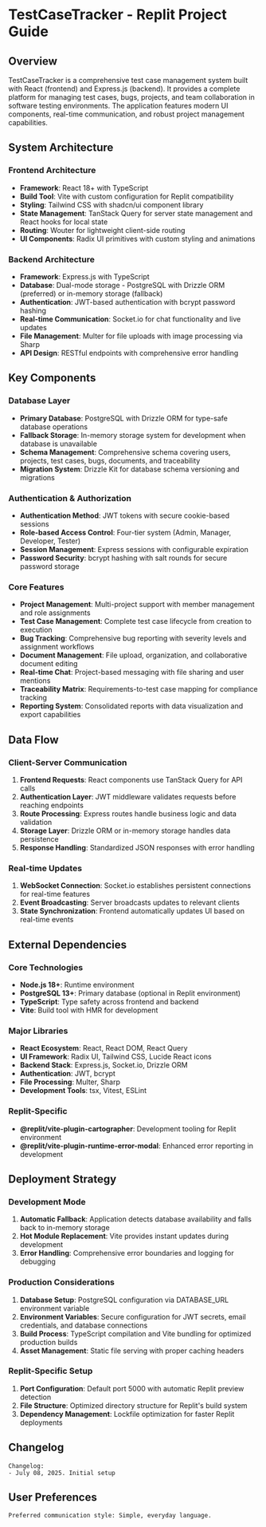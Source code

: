 # TestCaseTracker - Replit Project Guide

## Overview

TestCaseTracker is a comprehensive test case management system built with React (frontend) and Express.js (backend). It provides a complete platform for managing test cases, bugs, projects, and team collaboration in software testing environments. The application features modern UI components, real-time communication, and robust project management capabilities.

## System Architecture

### Frontend Architecture
- **Framework**: React 18+ with TypeScript
- **Build Tool**: Vite with custom configuration for Replit compatibility
- **Styling**: Tailwind CSS with shadcn/ui component library
- **State Management**: TanStack Query for server state management and React hooks for local state
- **Routing**: Wouter for lightweight client-side routing
- **UI Components**: Radix UI primitives with custom styling and animations

### Backend Architecture
- **Framework**: Express.js with TypeScript
- **Database**: Dual-mode storage - PostgreSQL with Drizzle ORM (preferred) or in-memory storage (fallback)
- **Authentication**: JWT-based authentication with bcrypt password hashing
- **Real-time Communication**: Socket.io for chat functionality and live updates
- **File Management**: Multer for file uploads with image processing via Sharp
- **API Design**: RESTful endpoints with comprehensive error handling

## Key Components

### Database Layer
- **Primary Database**: PostgreSQL with Drizzle ORM for type-safe database operations
- **Fallback Storage**: In-memory storage system for development when database is unavailable
- **Schema Management**: Comprehensive schema covering users, projects, test cases, bugs, documents, and traceability
- **Migration System**: Drizzle Kit for database schema versioning and migrations

### Authentication & Authorization
- **Authentication Method**: JWT tokens with secure cookie-based sessions
- **Role-based Access Control**: Four-tier system (Admin, Manager, Developer, Tester)
- **Session Management**: Express sessions with configurable expiration
- **Password Security**: bcrypt hashing with salt rounds for secure password storage

### Core Features
- **Project Management**: Multi-project support with member management and role assignments
- **Test Case Management**: Complete test case lifecycle from creation to execution
- **Bug Tracking**: Comprehensive bug reporting with severity levels and assignment workflows
- **Document Management**: File upload, organization, and collaborative document editing
- **Real-time Chat**: Project-based messaging with file sharing and user mentions
- **Traceability Matrix**: Requirements-to-test case mapping for compliance tracking
- **Reporting System**: Consolidated reports with data visualization and export capabilities

## Data Flow

### Client-Server Communication
1. **Frontend Requests**: React components use TanStack Query for API calls
2. **Authentication Layer**: JWT middleware validates requests before reaching endpoints
3. **Route Processing**: Express routes handle business logic and data validation
4. **Storage Layer**: Drizzle ORM or in-memory storage handles data persistence
5. **Response Handling**: Standardized JSON responses with error handling

### Real-time Updates
1. **WebSocket Connection**: Socket.io establishes persistent connections for real-time features
2. **Event Broadcasting**: Server broadcasts updates to relevant clients
3. **State Synchronization**: Frontend automatically updates UI based on real-time events

## External Dependencies

### Core Technologies
- **Node.js 18+**: Runtime environment
- **PostgreSQL 13+**: Primary database (optional in Replit environment)
- **TypeScript**: Type safety across frontend and backend
- **Vite**: Build tool with HMR for development

### Major Libraries
- **React Ecosystem**: React, React DOM, React Query
- **UI Framework**: Radix UI, Tailwind CSS, Lucide React icons
- **Backend Stack**: Express.js, Socket.io, Drizzle ORM
- **Authentication**: JWT, bcrypt
- **File Processing**: Multer, Sharp
- **Development Tools**: tsx, Vitest, ESLint

### Replit-Specific
- **@replit/vite-plugin-cartographer**: Development tooling for Replit environment
- **@replit/vite-plugin-runtime-error-modal**: Enhanced error reporting in development

## Deployment Strategy

### Development Mode
1. **Automatic Fallback**: Application detects database availability and falls back to in-memory storage
2. **Hot Module Replacement**: Vite provides instant updates during development
3. **Error Handling**: Comprehensive error boundaries and logging for debugging

### Production Considerations
1. **Database Setup**: PostgreSQL configuration via DATABASE_URL environment variable
2. **Environment Variables**: Secure configuration for JWT secrets, email credentials, and database connections
3. **Build Process**: TypeScript compilation and Vite bundling for optimized production builds
4. **Asset Management**: Static file serving with proper caching headers

### Replit-Specific Setup
1. **Port Configuration**: Default port 5000 with automatic Replit preview detection
2. **File Structure**: Optimized directory structure for Replit's build system
3. **Dependency Management**: Lockfile optimization for faster Replit deployments

## Changelog

```
Changelog:
- July 08, 2025. Initial setup
```

## User Preferences

```
Preferred communication style: Simple, everyday language.
```
